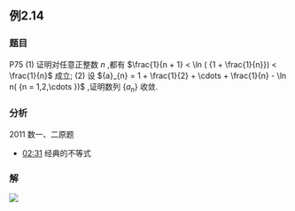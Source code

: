 ## 例2.14
### 题目
P75 (1) 证明对任意正整数 $n$ ,都有 $\frac{1}{n + 1} < \ln ( {1 + \frac{1}{n}}) < \frac{1}{n}$ 成立;
(2) 设 ${a}_{n} = 1 + \frac{1}{2} + \cdots + \frac{1}{n} - \ln n( {n = 1,2,\cdots })$ ,证明数列 $\{ {a}_{n}\}$ 收敛.
### 分析
2011 数一、二原题
- [02:31](https://www.bilibili.com/video/BV1Yw4m1a757?p=68&t=151.489337#t=02:31.49) 
经典的不等式
### 解
![](https://img.hwenyi.tech/202409240120186.webp)
